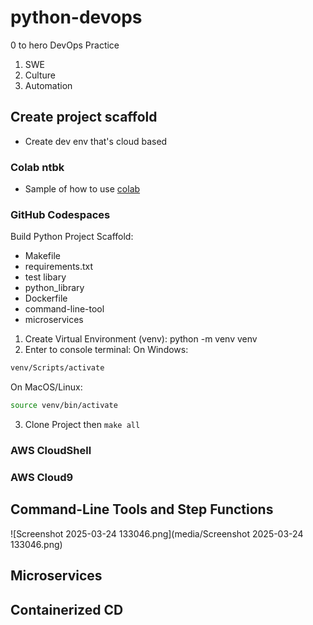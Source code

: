 # python-devops
0 to hero DevOps Practice
1. SWE
2. Culture
3. Automation

## Create project scaffold
* Create dev env that's cloud based
### Colab ntbk
* Sample of how to use [colab](https://github.com/andyrews/python-devops/blob/3426724168b5a7a05778c21ac788925610dde6ad/getting_started_python.ipynb)
### GitHub Codespaces
Build Python Project Scaffold:
* Makefile
* requirements.txt
* test libary
* python_library
* Dockerfile
* command-line-tool
* microservices

1. Create Virtual Environment (venv): python -m venv venv
2. Enter to console terminal:
On Windows:
```sh
venv/Scripts/activate
```
On MacOS/Linux:
```sh
source venv/bin/activate
```
3. Clone Project then `make all`
   
### AWS CloudShell
### AWS Cloud9

## Command-Line Tools and Step Functions
![Screenshot 2025-03-24 133046.png](media/Screenshot 2025-03-24 133046.png)

## Microservices

## Containerized CD
